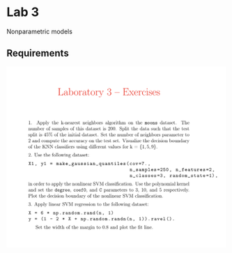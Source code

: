 # Lab 3

Nonparametric models

## Requirements
<p align="center">
    <img src="requirements.png">
</p>